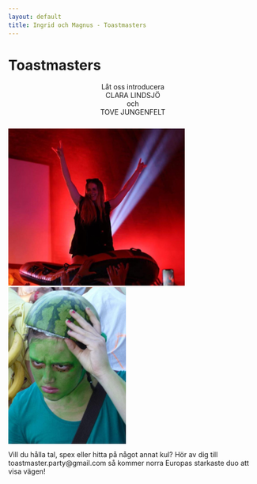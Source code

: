 ```yaml
---
layout: default
title: Ingrid och Magnus - Toastmasters
---
```


<h1> Toastmasters </h1>
<div style="text-align:center">Låt oss introducera
</div>
<div style="text-align:center">CLARA LINDSJÖ
</div>
<div style="text-align:center">och
</div>
<div style="text-align:center; margin-bottom:25px">TOVE JUNGENFELT
</div>
<div>
<img src="./images/c5.jpg" alt="Ingrid och Magnus Photo"
     style="width:25.5em; margin-right: 9px;">
<img src="./images/tove1.jpg" alt="Ingrid och Magnus Photo"
style="width:17em;">
</div>
<div style="margin-top: 10px">
Vill du hålla tal, spex eller hitta på något annat kul? Hör av dig till <a>toastmaster.party@gmail.com</a> så kommer norra Europas starkaste duo att visa vägen!

</div>
